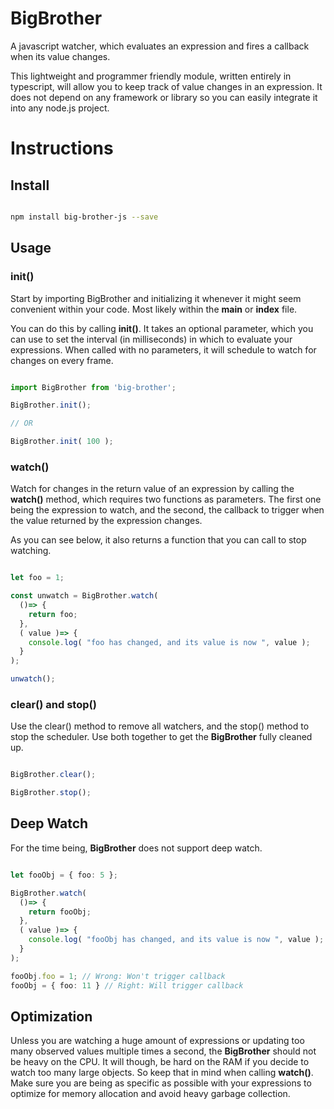 # BigBrother
A javascript watcher, which evaluates an expression and fires a callback when its value changes.

This lightweight and programmer friendly module, written entirely in typescript, will allow you to keep track of value changes in an expression. It does not depend on any framework or library so you can easily integrate it into any node.js project.

# Instructions

## Install

```bash

npm install big-brother-js --save

```

## Usage

### init()

Start by importing BigBrother and initializing it whenever it might seem convenient within your code. Most likely within the **main** or **index** file.

You can do this by calling **init()**. It takes an optional parameter, which you can use to set the interval (in milliseconds) in which to evaluate your expressions. When called with no parameters, it will schedule to watch for changes on every frame.

```typescript

import BigBrother from 'big-brother';

BigBrother.init();

// OR

BigBrother.init( 100 );

```

### watch()

Watch for changes in the return value of an expression by calling the **watch()** method, which requires two functions as parameters. The first one being the expression to watch, and the second, the callback to trigger when the value returned by the expression changes.

As you can see below, it also returns a function that you can call to stop watching.

```typescript

let foo = 1;

const unwatch = BigBrother.watch(
  ()=> {
    return foo;
  },
  ( value )=> {
    console.log( "foo has changed, and its value is now ", value );
  }
);

unwatch();

```

### clear() and stop()

Use the clear() method to remove all watchers, and the stop() method to stop the scheduler. Use both together to get the **BigBrother** fully cleaned up.

```typescript

BigBrother.clear();

BigBrother.stop();

```

## Deep Watch

For the time being, **BigBrother** does not support deep watch.

```typescript

let fooObj = { foo: 5 };

BigBrother.watch(
  ()=> {
    return fooObj;
  },
  ( value )=> {
    console.log( "fooObj has changed, and its value is now ", value );
  }
);

fooObj.foo = 1; // Wrong: Won't trigger callback
fooObj = { foo: 11 } // Right: Will trigger callback

```

## Optimization

Unless you are watching a huge amount of expressions or updating too many observed values multiple times a second, the **BigBrother** should not be heavy on the CPU. It will though, be hard on the RAM if you decide to watch too many large objects. So keep that in mind when calling **watch()**. Make sure you are being as specific as possible with your expressions to optimize for memory allocation and avoid heavy garbage collection.

